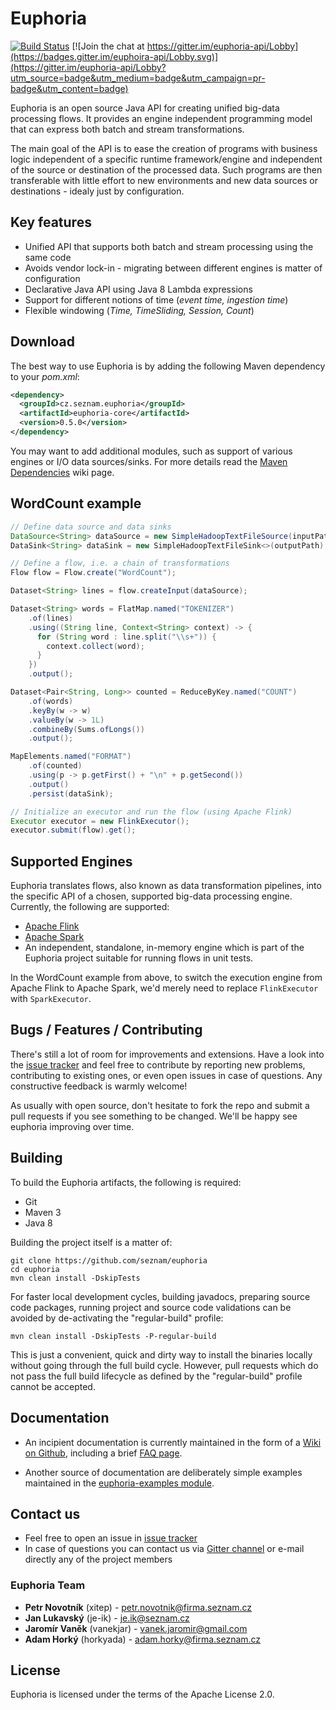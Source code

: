 # Euphoria

[![Build Status](https://travis-ci.org/seznam/euphoria.svg?branch=master)](https://travis-ci.org/seznam/euphoria)
[![Join the chat at https://gitter.im/euphoria-api/Lobby](https://badges.gitter.im/euphoira-api/Lobby.svg)](https://gitter.im/euphoria-api/Lobby?utm_source=badge&utm_medium=badge&utm_campaign=pr-badge&utm_content=badge)

Euphoria is an open source Java API for creating unified big-data
processing flows.  It provides an engine independent programming model
that can express both batch and stream transformations.

The main goal of the API is to ease the creation of programs with
business logic independent of a specific runtime framework/engine and
independent of the source or destination of the processed data.  Such
programs are then transferable with little effort to new environments
and new data sources or destinations - idealy just by configuration.


## Key features

 * Unified API that supports both batch and stream processing using
   the same code
 * Avoids vendor lock-in - migrating between different engines is
   matter of configuration
 * Declarative Java API using Java 8 Lambda expressions
 * Support for different notions of time (_event time, ingestion
   time_)
 * Flexible windowing (_Time, TimeSliding, Session, Count_)

## Download

The best way to use Euphoria is by adding the following Maven dependency to your _pom.xml_:

```xml
<dependency>
  <groupId>cz.seznam.euphoria</groupId>
  <artifactId>euphoria-core</artifactId>
  <version>0.5.0</version>
</dependency>
```
You may want to add additional modules, such as support of various engines or I/O data sources/sinks. For more details read the [Maven Dependencies](https://github.com/seznam/euphoria/wiki/Maven-dependencies) wiki page.


## WordCount example

```java
// Define data source and data sinks
DataSource<String> dataSource = new SimpleHadoopTextFileSource(inputPath);
DataSink<String> dataSink = new SimpleHadoopTextFileSink<>(outputPath);

// Define a flow, i.e. a chain of transformations
Flow flow = Flow.create("WordCount");

Dataset<String> lines = flow.createInput(dataSource);

Dataset<String> words = FlatMap.named("TOKENIZER")
    .of(lines)
    .using((String line, Context<String> context) -> {
      for (String word : line.split("\\s+")) {
        context.collect(word);
      }
    })
    .output();

Dataset<Pair<String, Long>> counted = ReduceByKey.named("COUNT")
    .of(words)
    .keyBy(w -> w)
    .valueBy(w -> 1L)
    .combineBy(Sums.ofLongs())
    .output();

MapElements.named("FORMAT")
    .of(counted)
    .using(p -> p.getFirst() + "\n" + p.getSecond())
    .output()
    .persist(dataSink);

// Initialize an executor and run the flow (using Apache Flink)
Executor executor = new FlinkExecutor();
executor.submit(flow).get();
```

## Supported Engines

Euphoria translates flows, also known as data transformation
pipelines, into the specific API of a chosen, supported big-data
processing engine.  Currently, the following are supported:

 * [Apache Flink](https://flink.apache.org/)
 * [Apache Spark](http://spark.apache.org/)
 * An independent, standalone, in-memory engine which is part of the
   Euphoria project suitable for running flows in unit tests.

In the WordCount example from above, to switch the execution engine
from Apache Flink to Apache Spark, we'd merely need to replace
`FlinkExecutor` with `SparkExecutor`.

## Bugs / Features / Contributing

There's still a lot of room for improvements and extensions.  Have a
look into the [issue tracker](https://github.com/seznam/euphoria/issues)
and feel free to contribute by reporting new problems, contributing to
existing ones, or even open issues in case of questions.  Any constructive
feedback is warmly welcome!

As usually with open source, don't hesitate to fork the repo and
submit a pull requests if you see something to be changed.  We'll be
happy see euphoria improving over time.

## Building

To build the Euphoria artifacts, the following is required:

* Git
* Maven 3
* Java 8

Building the project itself is a matter of:

```
git clone https://github.com/seznam/euphoria
cd euphoria
mvn clean install -DskipTests
```

For faster local development cycles, building javadocs, preparing
source code packages, running project and source code validations can
be avoided by de-activating the "regular-build" profile:

```
mvn clean install -DskipTests -P-regular-build
```

This is just a convenient, quick and dirty way to install the binaries
locally without going through the full build cycle.  However, pull
requests which do not pass the full build lifecycle as defined by the
"regular-build" profile cannot be accepted.


## Documentation

* An incipient documentation is currently maintained in the form of a
  [Wiki on Github](https://github.com/seznam/euphoria/wiki), including a brief [FAQ page](https://github.com/seznam/euphoria/wiki/FAQ).

* Another source of documentation are deliberately simple examples
  maintained in the [euphoria-examples module](https://github.com/seznam/euphoria/tree/master/euphoria-examples).
  
## Contact us

* Feel free to open an issue in [issue tracker](https://github.com/seznam/euphoria/issues)
* In case of questions you can contact us via [Gitter channel](https://gitter.im/euphoria-api/Lobby) or e-mail directly any of the project members

### Euphoria Team

* __Petr Novotník__ (xitep) - petr.novotnik@firma.seznam.cz
* __Jan Lukavský__ (je-ik) - je.ik@seznam.cz
* __Jaromír Vaněk__ (vanekjar) - vanek.jaromir@gmail.com
* __Adam Horký__ (horkyada) - adam.horky@firma.seznam.cz

## License

Euphoria is licensed under the terms of the Apache License 2.0.
